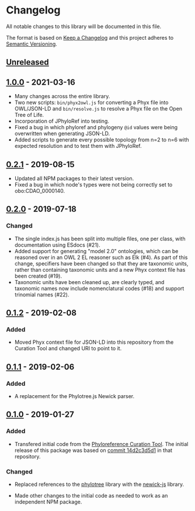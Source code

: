 # Changelog
All notable changes to this library will be documented in this file.

The format is based on [Keep a Changelog] and this project adheres to [Semantic Versioning].

## [Unreleased]

## [1.0.0] - 2021-03-16
- Many changes across the entire library.
- Two new scripts: `bin/phyx2owl.js` for converting a Phyx file into OWL/JSON-LD
  and `bin/resolve.js` to resolve a Phyx file on the Open Tree of Life.
- Incorporation of JPhyloRef into testing.
- Fixed a bug in which phyloref and phylogeny `@id` values were being overwritten when generating JSON-LD.
- Added scripts to generate every possible topology from n=2 to n=6 with expected resolution and to test them with JPhyloRef.

## [0.2.1] - 2019-08-15
- Updated all NPM packages to their latest version.
- Fixed a bug in which node's types were not being correctly set to obo:CDAO\_0000140.

## [0.2.0] - 2019-07-18
### Changed
- The single index.js has been split into multiple files, one per class, with documentation using ESdocs (#21).
- Added support for generating "model 2.0" ontologies, which can be reasoned over in an OWL 2 EL reasoner such as Elk (#4). As part of this change, specifiers have been changed so that they are taxonomic units, rather than containing taxonomic units and a new Phyx context file has been created (#19).
- Taxonomic units have been cleaned up, are clearly typed, and taxonomic names now include nomenclatural codes (#18) and support trinomial names (#22).

## [0.1.2] - 2019-02-08
### Added
- Moved Phyx context file for JSON-LD into this repository from the Curation Tool and changed URI to point to it.

## [0.1.1] - 2019-02-06
### Added
- A replacement for the Phylotree.js Newick parser.

## [0.1.0] - 2019-01-27
### Added
- Transfered initial code from the [Phyloreference Curation Tool]. The initial
release of this package was based on [commit 14d2c3d5d1] in that repository.

### Changed
- Replaced references to the [phylotree] library with the [newick-js] library.
- Made other changes to the initial code as needed to work as an independent NPM package.

  [Unreleased]: https://github.com/phyloref/phyx.js/compare/v0.2.0...master
  [1.0.0]: https://github.com/phyloref/phyx.js/compare/v0.2.1...v1.0.0
  [0.2.1]: https://github.com/phyloref/phyx.js/compare/v0.2.0...v0.2.1
  [0.2.0]: https://github.com/phyloref/phyx.js/compare/v0.1.2...v0.2.0
  [0.1.2]: https://github.com/phyloref/phyx.js/compare/v0.1.1...v0.1.2
  [0.1.1]: https://github.com/phyloref/phyx.js/compare/v0.1.0...v0.1.1
  [0.1.0]: https://github.com/phyloref/phyx.js/releases/tag/v0.1.0
  [Keep a Changelog]: https://keepachangelog.com/en/1.0.0/
  [Semantic Versioning]: https://semver.org/spec/v2.0.0.html
  [Phyloreference Curation Tool]: http://github.com/phyloref/curation-tool
  [commit 14d2c3d5d1]: https://github.com/phyloref/curation-tool/commit/14d2c3d5d12ee4e925e29961bd46587aabfb8cd4
  [phylotree]: https://www.npmjs.com/package/phylotree
  [newick-js]: https://www.npmjs.com/package/newick-js

